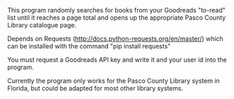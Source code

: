 This program randomly searches for books from your Goodreads "to-read" list until it reaches a page total and opens up the appropriate Pasco County Library catalogue page.

Depends on Requests (http://docs.python-requests.org/en/master/) which can be installed with the command "pip install requests"

You must request a Goodreads API key and write it and your user id into the program. 

Currently the program only works for the Pasco County Library system in Florida, but could be adapted for most other library systems.
